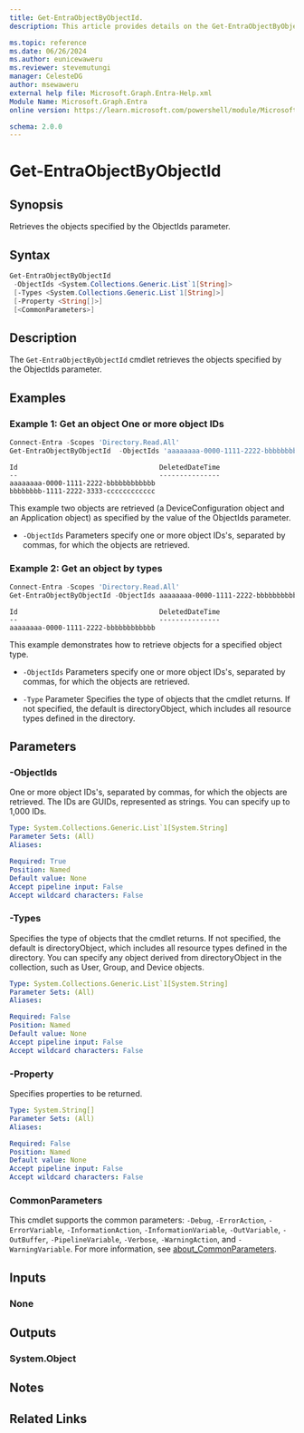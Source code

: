 ```yaml
---
title: Get-EntraObjectByObjectId.
description: This article provides details on the Get-EntraObjectByObjectId command.

ms.topic: reference
ms.date: 06/26/2024
ms.author: eunicewaweru
ms.reviewer: stevemutungi
manager: CelesteDG
author: msewaweru
external help file: Microsoft.Graph.Entra-Help.xml
Module Name: Microsoft.Graph.Entra
online version: https://learn.microsoft.com/powershell/module/Microsoft.Graph.Entra/Get-EntraObjectByObjectId

schema: 2.0.0
---
```


# Get-EntraObjectByObjectId

## Synopsis

Retrieves the objects specified by the ObjectIds parameter.

## Syntax

```powershell
Get-EntraObjectByObjectId
 -ObjectIds <System.Collections.Generic.List`1[String]>
 [-Types <System.Collections.Generic.List`1[String]>]
 [-Property <String[]>]
 [<CommonParameters>]
```

## Description

The `Get-EntraObjectByObjectId` cmdlet retrieves the objects specified by the ObjectIds parameter.

## Examples

### Example 1: Get an object One or more object IDs

```powershell
Connect-Entra -Scopes 'Directory.Read.All'
Get-EntraObjectByObjectId  -ObjectIds 'aaaaaaaa-0000-1111-2222-bbbbbbbbbbbb' , 'bbbbbbbb-1111-2222-3333-cccccccccccc'
```

```Output
Id                                   DeletedDateTime
--                                   ---------------
aaaaaaaa-0000-1111-2222-bbbbbbbbbbbb
bbbbbbbb-1111-2222-3333-cccccccccccc
```

This example two objects are retrieved (a DeviceConfiguration object and an Application object) as specified by the value of the ObjectIds parameter.

- `-ObjectIds` Parameters specify one or more object IDs's, separated by commas, for which the objects are retrieved.

### Example 2: Get an object by types

```powershell
Connect-Entra -Scopes 'Directory.Read.All'
Get-EntraObjectByObjectId -ObjectIds aaaaaaaa-0000-1111-2222-bbbbbbbbbbbb -Types User
```

```Output
Id                                   DeletedDateTime
--                                   ---------------
aaaaaaaa-0000-1111-2222-bbbbbbbbbbbb
```

This example demonstrates how to retrieve objects for a specified object type.

- `-ObjectIds` Parameters specify one or more object IDs's, separated by commas, for which the objects are retrieved.

- `-Type` Parameter Specifies the type of objects that the cmdlet returns. If not specified, the default is directoryObject, which includes all resource types defined in the directory.

## Parameters

### -ObjectIds

One or more object IDs's, separated by commas, for which the objects are retrieved. The IDs are GUIDs, represented as strings. You can specify up to 1,000 IDs.

```yaml
Type: System.Collections.Generic.List`1[System.String]
Parameter Sets: (All)
Aliases:

Required: True
Position: Named
Default value: None
Accept pipeline input: False
Accept wildcard characters: False
```

### -Types

Specifies the type of objects that the cmdlet returns. If not specified, the default is directoryObject, which includes all resource types defined in the directory. You can specify any object derived from directoryObject in the collection, such as User, Group, and Device objects.

```yaml
Type: System.Collections.Generic.List`1[System.String]
Parameter Sets: (All)
Aliases:

Required: False
Position: Named
Default value: None
Accept pipeline input: False
Accept wildcard characters: False
```

### -Property

Specifies properties to be returned.

```yaml
Type: System.String[]
Parameter Sets: (All)
Aliases:

Required: False
Position: Named
Default value: None
Accept pipeline input: False
Accept wildcard characters: False
```

### CommonParameters

This cmdlet supports the common parameters: `-Debug`, `-ErrorAction`, `-ErrorVariable`, `-InformationAction`, `-InformationVariable`, `-OutVariable`, `-OutBuffer`, `-PipelineVariable`, `-Verbose`, `-WarningAction`, and `-WarningVariable`. For more information, see [about_CommonParameters](https://go.microsoft.com/fwlink/?LinkID=113216).

## Inputs

### None

## Outputs

### System.Object

## Notes

## Related Links
